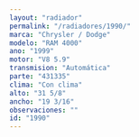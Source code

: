 ```yaml
---
layout: "radiador"
permalink: "/radiadores/1990/"
marca: "Chrysler / Dodge"
modelo: "RAM 4000"
ano: "1999"
motor: "V8 5.9"
transmision: "Automática"
parte: "431335"
clima: "Con clima"
alto: "31 5/8"
ancho: "19 3/16"
observaciones: ""
id: "1990"
---
```


